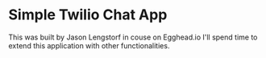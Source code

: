 # Simple Twilio Chat App

This was built by Jason Lengstorf in couse on Egghead.io
I'll spend time to extend this application with other functionalities.
